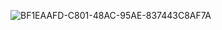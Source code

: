 ![BF1EAAFD-C801-48AC-95AE-837443C8AF7A](https://github.com/user-attachments/assets/1da3f720-a1e1-4c75-8a00-d26b0fdd3c44)
